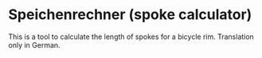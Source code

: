 # Speichenrechner (spoke calculator)

This is a tool to calculate the length of spokes for a bicycle rim. Translation only in German.
